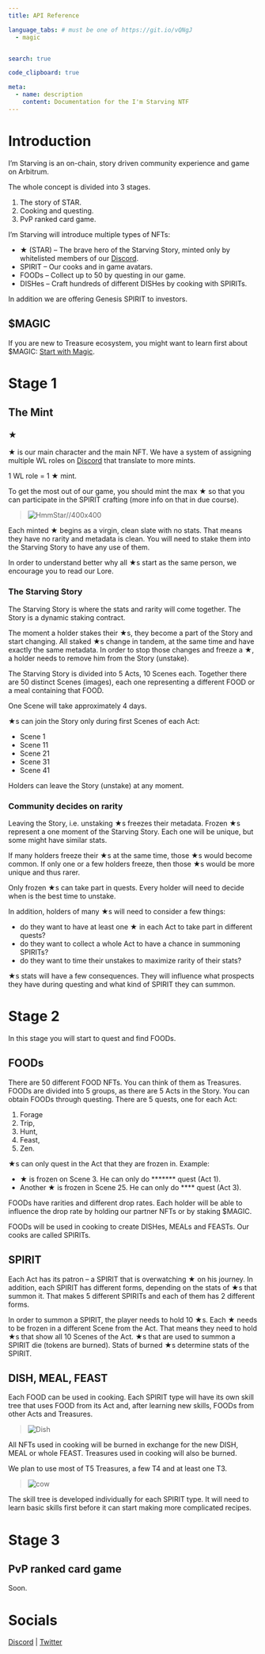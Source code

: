 ```yaml
---
title: API Reference

language_tabs: # must be one of https://git.io/vQNgJ
  - magic


search: true

code_clipboard: true

meta:
  - name: description
    content: Documentation for the I'm Starving NTF
---
```


# Introduction

I’m Starving is an on-chain, story driven community experience and game on Arbitrum.

The whole concept is divided into 3 stages.

1. The story of STAR.
2. Cooking and questing.
3. PvP ranked card game.

I’m Starving will introduce multiple types of NFTs:

* ★ (STAR) – The brave hero of the Starving Story, minted only by whitelisted members of our [Discord](https://discord.gg/x83tHnF5KE).
* SPIRIT – Our cooks and in game avatars.
* FOODs – Collect up to 50 by questing in our game.
* DISHes – Craft hundreds of different DISHes by cooking with SPIRITs.

In addition we are offering Genesis SPIRIT to investors.

## $MAGIC

If you are new to Treasure ecosystem, you might want to learn first about $MAGIC: [Start with Magic](https://startwithmagic.com/).

# Stage 1

## The Mint

### ★

★ is our main character and the main NFT. We have a system of assigning multiple WL roles on [Discord](https://discord.gg/x83tHnF5KE) that translate to more mints.

1 WL role = 1 ★ mint.

To get the most out of our game, you should mint the max ★ so that you can participate in the SPIRIT crafting (more info on that in due course).

> ![HmmStar//400x400](./images/hmm_Star.png)

Each minted ★ begins as a virgin, clean slate with no stats. That means they have no rarity and metadata is clean. You will need to stake them into the Starving Story to have any use of them.

In order to understand better why all ★s start as the same person, we encourage you to read our Lore.

### The Starving Story

The Starving Story is where the stats and rarity will come together. The Story is a dynamic staking contract.

The moment a holder stakes their ★s, they become a part of the Story and start changing. All staked ★s change in tandem, at the same time and have exactly the same metadata. In order to stop those changes and freeze a ★, a holder needs to remove him from the Story (unstake).

The Starving Story is divided into 5 Acts, 10 Scenes each. Together there are 50 distinct Scenes (images), each one representing a different FOOD or a meal containing that FOOD.

One Scene will take approximately 4 days.

★s can join the Story only during first Scenes of each Act:

* Scene 1
* Scene 11
* Scene 21
* Scene 31
* Scene 41

Holders can leave the Story (unstake) at any moment.

### Community decides on rarity

Leaving the Story, i.e. unstaking ★s freezes their metadata. Frozen ★s represent a one moment of the Starving Story. Each one will be unique, but some might have similar stats.

If many holders freeze their ★s at the same time, those ★s would become common. If only one or a few holders freeze, then those ★s would be more unique and thus rarer.

Only frozen ★s can take part in quests. Every holder will need to decide when is the best time to unstake.

In addition, holders of many ★s will need to consider a few things:

* do they want to have at least one ★ in each Act to take part in different quests?
* do they want to collect a whole Act to have a chance in summoning SPIRITs?
* do they want to time their unstakes to maximize rarity of their stats?

★s stats will have a few consequences. They will influence what prospects they have during questing and what kind of SPIRIT they can summon.


# Stage 2

In this stage you will start to quest and find FOODs.
## FOODs

There are 50 different FOOD NFTs. You can think of them as Treasures. FOODs are divided into 5 groups, as there are 5 Acts in the Story. You can obtain FOODs through questing. There are 5 quests, one for each Act:

1. Forage
2. Trip,
3. Hunt,
4. Feast,
5. Zen.

★s can only quest in the Act that they are frozen in. Example:

* ★ is frozen on Scene 3. He can only do ******* quest (Act 1).
* Another ★ is frozen in Scene 25. He can only do **** quest (Act 3).

FOODs have rarities and different drop rates. Each holder will be able to influence the drop rate by holding our partner NFTs or by staking $MAGIC.

FOODs will be used in cooking to create DISHes, MEALs and FEASTs. Our cooks are called SPIRITs.

## SPIRIT

Each Act has its patron – a SPIRIT that is overwatching ★ on his journey. In addition, each SPIRIT has different forms, depending on the stats of ★s that summon it. That makes 5 different SPIRITs and each of them has 2 different forms.

In order to summon a SPIRIT, the player needs to hold 10 ★s. Each ★ needs to be frozen in a different Scene from the Act. That means they need to hold ★s that show all 10 Scenes of the Act. ★s that are used to summon a SPIRIT die (tokens are burned). Stats of burned ★s determine stats of the SPIRIT.

## DISH, MEAL, FEAST

Each FOOD can be used in cooking. Each SPIRIT type will have its own skill tree that uses FOOD from its Act and, after learning new skills, FOODs from other Acts and Treasures.

> ![Dish](./images/dish.jpg)

All NFTs used in cooking will be burned in exchange for the new DISH, MEAL or whole FEAST. Treasures used in cooking will also be burned.

We plan to use most of T5 Treasures, a few T4 and at least one T3.

> ![cow](./images/cow.png)

The skill tree is developed individually for each SPIRIT type. It will need to learn basic skills first before it can start making more complicated recipes.

# Stage 3

## PvP ranked card game

Soon.

# Socials

[Discord](https://discord.gg/x83tHnF5KE) | [Twitter](https://twitter.com/ImStarvingNFT)